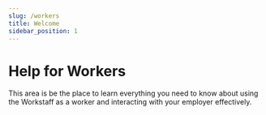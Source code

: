 ```yaml
---
slug: /workers
title: Welcome
sidebar_position: 1
---
```


# Help for Workers

This area is be the place to learn everything you need to know about using the Workstaff as a worker and interacting with your employer effectively.
